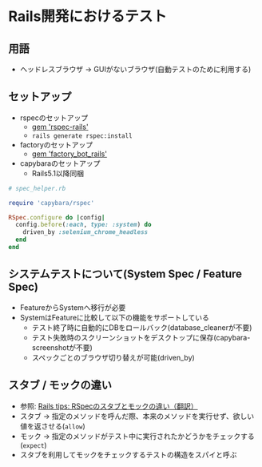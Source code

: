 # Rails開発におけるテスト
## 用語
- ヘッドレスブラウザ -> GUIがないブラウザ(自動テストのために利用する)

## セットアップ
- rspecのセットアップ
  - [gem 'rspec-rails'](https://github.com/rspec/rspec-rails#installation)
  - `rails generate rspec:install`
- factoryのセットアップ
  - [gem 'factory_bot_rails'](https://github.com/thoughtbot/factory_bot_rails#configuration)
- capybaraのセットアップ
  - Rails5.1以降同梱
```ruby
# spec_helper.rb

require 'capybara/rspec'

RSpec.configure do |config|
  config.before(:each, type: :system) do
    driven_by :selenium_chrome_headless
  end
end
```

## システムテストについて(System Spec / Feature Spec)
- FeatureからSystemへ移行が必要
- SystemはFeatureに比較して以下の機能をサポートしている
  - テスト終了時に自動的にDBをロールバック(database_cleanerが不要)
  - テスト失敗時のスクリーンショットをデスクトップに保存(capybara-screenshotが不要)
  - スペックごとのブラウザ切り替えが可能(driven_by)

## スタブ / モックの違い
- 参照: [Rails tips: RSpecのスタブとモックの違い（翻訳）](https://techracho.bpsinc.jp/hachi8833/2018_04_25/55467)
- スタブ -> 指定のメソッドを呼んだ際、本来のメソッドを実行せず、欲しい値を返させる(`allow`)
- モック -> 指定のメソッドがテスト中に実行されたかどうかをチェックする(`expect`)
- スタブを利用してモックをチェックするテストの構造をスパイと呼ぶ
